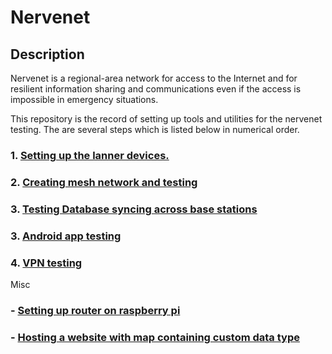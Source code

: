 # Nervenet

## Description
Nervenet is a regional-area network for access to the Internet and for resilient information sharing and communications even if the access is impossible in emergency situations.

This repository is the record of setting up tools and utilities for the nervenet testing. The are several steps which is listed below in numerical order.

### 1. [Setting up the lanner devices.](https://github.com/sdhrt/nervenet-docs/blob/master/setup/lanner.md)
### 2. [Creating mesh network and testing](https://github.com/sdhrt/nervenet-docs/blob/master/mesh/mesh.md)
### 3. [Testing Database syncing across base stations](https://github.com/sdhrt/nervenet-docs/blob/master/dbsync/dbsync.md)
### 3. [Android app testing](https://github.com/sdhrt/nervenet-docs/blob/master/android/android.md)
### 4. [VPN testing](https://github.com/sdhrt/nervenet-docs/blob/master/vpn/vpn.md)

Misc
### - [Setting up router on raspberry pi](https://github.com/sdhrt/nervenet-docs/blob/master/router_pi/router.md)
### - [Hosting a website with map containing custom data type](https://github.com/sdhrt/nervenet-docs/blob/master/site/site.md)